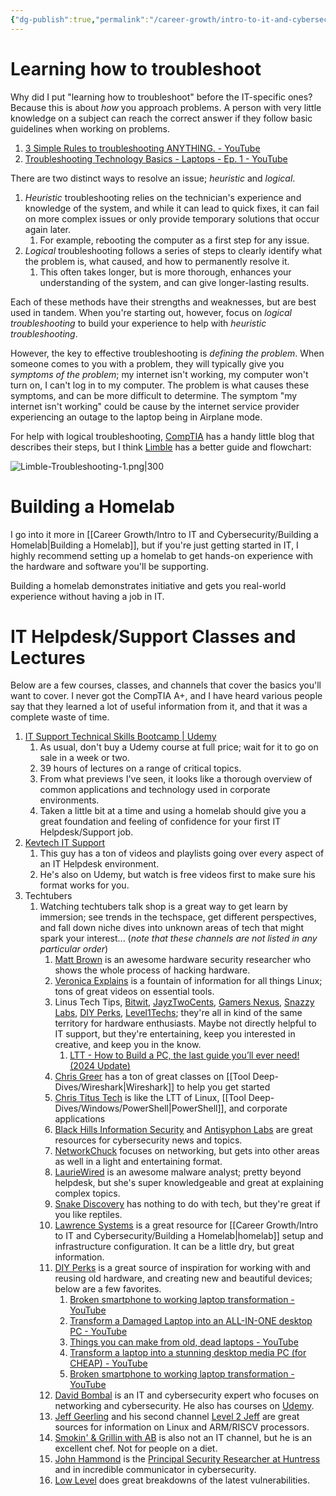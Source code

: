 ```yaml
---
{"dg-publish":true,"permalink":"/career-growth/intro-to-it-and-cybersecurity/recommended-helpdesk-classes-and-lectures/"}
---
```


# Learning how to troubleshoot
Why did I put "learning how to troubleshoot" before the IT-specific ones? Because this is about *how* you approach problems. A person with very little knowledge on a subject can reach the correct answer if they follow basic guidelines when working on problems. 
1. [3 Simple Rules to troubleshooting ANYTHING. - YouTube](https://www.youtube.com/watch?v=ic5R4C5HRUg)
2. [Troubleshooting Technology Basics - Laptops - Ep. 1 - YouTube](https://www.youtube.com/watch?v=Ng4bswjxTxw)

There are two distinct ways to resolve an issue; *heuristic* and *logical*.
1. *Heuristic* troubleshooting relies on the technician's experience and knowledge of the system, and while it can lead to quick fixes, it can fail on more complex issues or only provide temporary solutions that occur again later.
	1. For example, rebooting the computer as a first step for any issue.
2. *Logical* troubleshooting follows a series of steps to clearly identify what the problem is, what caused, and how to permanently resolve it.
	1. This often takes longer, but is more thorough, enhances your understanding of the system, and can give longer-lasting results.

Each of these methods have their strengths and weaknesses, but are best used in tandem. When you're starting out, however, focus on *logical troubleshooting* to build your experience to help with *heuristic troubleshooting*.

However, the key to effective troubleshooting is *defining the problem*. When someone comes to you with a problem, they will typically give you *symptoms of the problem*; my internet isn't working, my computer won't turn on, I can't log in to my computer. The problem is what causes these symptoms, and can be more difficult to determine. The symptom "my internet isn't working" could be cause by the internet service provider experiencing an outage to the laptop being in Airplane mode.

For help with logical troubleshooting, [CompTIA](https://www.comptia.org/blog/troubleshooting-methodology) has a handy little blog that describes their steps, but I think [Limble](https://limblecmms.com/blog/what-is-troubleshooting/) has a better guide and flowchart:

![Limble-Troubleshooting-1.png|300](/img/user/Attachments/Limble-Troubleshooting-1.png)

# Building a Homelab
I go into it more in [[Career Growth/Intro to IT and Cybersecurity/Building a Homelab\|Building a Homelab]], but if you're just getting started in IT, I highly recommend setting up a homelab to get hands-on experience with the hardware and software you'll be supporting.

Building a homelab demonstrates initiative and gets you real-world experience without having a job in IT.

# IT Helpdesk/Support Classes and Lectures
Below are a few courses, classes, and channels that cover the basics you'll want to cover. I never got the CompTIA A+, and I have heard various people say that they learned a lot of useful information from it, and that it was a complete waste of time.
1. [IT Support Technical Skills Bootcamp | Udemy](https://www.udemy.com/course/it-support-technical-skills-training-part-1/)
	1. As usual, don't buy a Udemy course at full price; wait for it to go on sale in a week or two.
	2. 39 hours of lectures on a range of critical topics.
	3. From what previews I've seen, it looks like a thorough overview of common applications and technology used in corporate environments.
	4. Taken a little bit at a time and using a homelab should give you a great foundation and feeling of confidence for your first IT Helpdesk/Support job.
2. [Kevtech IT Support](https://www.youtube.com/@KevtechITSupport/playlists)
	1. This guy has a ton of videos and playlists going over every aspect of an IT Helpdesk environment.
	2. He's also on Udemy, but watch is free videos first to make sure his format works for you.
3. Techtubers
	1. Watching techtubers talk shop is a great way to get learn by immersion; see trends in the techspace, get different perspectives, and fall down niche dives into unknown areas of tech that might spark your interest... (*note that these channels are not listed in any particular order*)
		1. [Matt Brown](https://www.youtube.com/@mattbrwn) is an awesome hardware security researcher who shows the whole process of hacking hardware.
		2. [Veronica Explains](https://www.youtube.com/@VeronicaExplains) is a fountain of information for all things Linux; tons of great videos on essential tools.
		3. Linus Tech Tips, [Bitwit](https://www.youtube.com/@Bitwit), [JayzTwoCents](https://www.youtube.com/@Jayztwocents), [Gamers Nexus](https://www.youtube.com/@GamersNexus), [Snazzy Labs](https://www.youtube.com/@snazzy), [DIY Perks](https://www.youtube.com/@DIYPerks), [Level1Techs](https://www.youtube.com/c/Level1Techs); they're all in kind of the same territory for hardware enthusiasts. Maybe not directly helpful to IT support, but they're entertaining, keep you interested in creative, and keep you in the know.
			1. [LTT - How to Build a PC, the last guide you’ll ever need! (2024 Update)](https://youtu.be/s1fxZ-VWs2U?)
		4. [Chris Greer](https://www.youtube.com/@ChrisGreer) has a ton of great classes on [[Tool Deep-Dives/Wireshark\|Wireshark]] to help you get started
		5. [Chris Titus Tech](https://www.youtube.com/@ChrisTitusTech) is like the LTT of Linux, [[Tool Deep-Dives/Windows/PowerShell\|PowerShell]], and corporate applications
		6. [Black Hills Information Security](https://www.youtube.com/@BlackHillsInformationSecurity) and [Antisyphon Labs](https://www.youtube.com/@AntisyphonTraining) are great resources for cybersecurity news and topics.
		7. [NetworkChuck](https://www.youtube.com/@NetworkChuck) focuses on networking, but gets into other areas as well in a light and entertaining format.
		8. [LaurieWired](https://www.youtube.com/@lauriewired) is an awesome malware analyst; pretty beyond helpdesk, but she's super knowledgeable and great at explaining complex topics.
		9. [Snake Discovery](https://www.youtube.com/@SnakeDiscovery) has nothing to do with tech, but they're great if you like reptiles.
		10. [Lawrence Systems](https://www.youtube.com/@LAWRENCESYSTEMS) is a great resource for [[Career Growth/Intro to IT and Cybersecurity/Building a Homelab\|homelab]] setup and infrastructure configuration. It can be a little dry, but great information.
		11. [DIY Perks](https://www.youtube.com/@DIYPerks) is a great source of inspiration for working with and reusing old hardware, and creating new and beautiful devices; below are a few favorites.
			1. [Broken smartphone to working laptop transformation - YouTube](https://youtu.be/mciEZKSvva8)
			2. [Transform a Damaged Laptop into an ALL-IN-ONE desktop PC - YouTube](https://youtu.be/8jeLCQ62vFk)
			3. [Things you can make from old, dead laptops - YouTube](https://youtu.be/WLP_L7Mgz6M)
			4. [Transform a laptop into a stunning desktop media PC (for CHEAP) - YouTube](https://youtu.be/e3fnsGHe8eE)
			5. [Broken smartphone to working laptop transformation - YouTube](https://youtu.be/mciEZKSvva8)
		12. [David Bombal](https://www.youtube.com/@davidbombal) is an IT and cybersecurity expert who focuses on networking and cybersecurity. He also has courses on [Udemy](https://www.udemy.com/user/davidbombal/).
		13. [Jeff Geerling](https://www.youtube.com/@JeffGeerling) and his second channel [Level 2 Jeff](https://www.youtube.com/@Level2Jeff) are great sources for information on Linux and ARM/RISCV processors. 
		14. [Smokin' & Grillin with AB](https://www.youtube.com/@SmokinandGrillinwithAB) is also not an IT channel, but he is an excellent chef. Not for people on a diet.
		15. [John Hammond](https://www.youtube.com/@_JohnHammond) is the [Principal Security Researcher at Huntress](https://www.huntress.com/authors/john-hammond) and in incredible communicator in cybersecurity.
		16. [Low Level](https://www.youtube.com/@LowLevelTV) does great breakdowns of the latest vulnerabilities.




